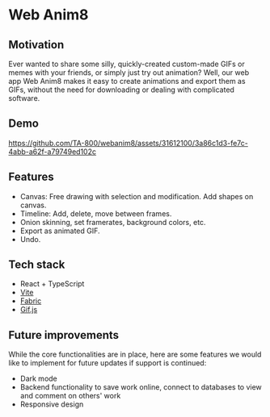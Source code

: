 # Web Anim8

## Motivation 
Ever wanted to share some silly, quickly-created custom-made GIFs or memes with your friends, or simply just try out animation? Well, our web app Web Anim8 makes it easy to create animations and export them as GIFs, without the need for downloading or dealing with complicated software.

## Demo
https://github.com/TA-800/webanim8/assets/31612100/3a86c1d3-fe7c-4abb-a62f-a79749ed102c


## Features
- Canvas: Free drawing with selection and modification. Add shapes on canvas.
- Timeline: Add, delete, move between frames.
- Onion skinning, set framerates, background colors, etc.
- Export as animated GIF.
- Undo.

## Tech stack
- React + TypeScript
- [Vite](https://vitejs.dev)
- [Fabric](http://jnordberg.github.io/gif.js/)
- [Gif.js](https://github.com/jnordberg/gif.js)

## Future improvements
While the core functionalities are in place, here are some features we would like to implement for future updates if support is continued:

- Dark mode 
- Backend functionality to save work online, connect to databases to view and comment on others' work
- Responsive design
